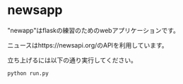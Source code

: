 # newsapp

"newapp"はflaskの練習のためのwebアプリケーションです。

ニュースはhttps://newsapi.org/のAPIを利用しています。

立ち上げるには以下の通り実行してください。
```bash
python run.py
```
